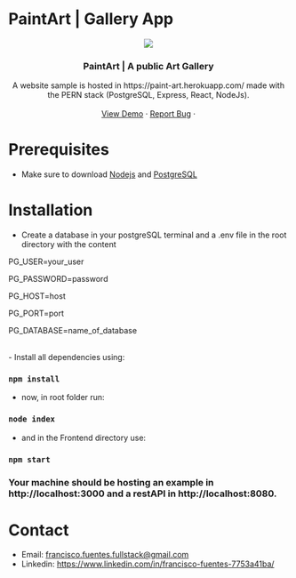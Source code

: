 # PaintArt | Gallery App

<!-- about -->
<p align="center">
  <a href="https://paint-art.herokuapp.com/">
    <img src="https://paint-art.herokuapp.com/static/media/logo192.jpg" style="margin: 0 auto;" />
  </a>

  <h3 align="center">PaintArt | A public Art Gallery</h3>

  <p align="center">
    A website sample is hosted in https://paint-art.herokuapp.com/ made with the PERN stack (PostgreSQL, Express, React, NodeJs).
    <br />
    <br />
    <a href="https://paint-art.herokuapp.com/">View Demo</a>
    ·
    <a href="mailto:francisco.fuentes.fullstack@gmail.com">Report Bug</a>
    ·
    <br />
  </p>
</p>

# Prerequisites

- Make sure to download <a href="https://nodejs.org/en/" target="_blank">Nodejs</a> and <a href="https://www.postgresql.org/" target="_blank">PostgreSQL</a>

# Installation

- Create a database in your postgreSQL terminal and
  a .env file in the root directory with the content

<p>PG_USER=your_user</p>
<p>PG_PASSWORD=password</p>
<p>PG_HOST=host</p>
<p>PG_PORT=port</p>
<p>PG_DATABASE=name_of_database</p>
<br />
- Install all dependencies using:

### `npm install`

- now, in root folder run:

### `node index`

- and in the Frontend directory use:

### `npm start`

### Your machine should be hosting an example in http://localhost:3000 and a restAPI in http://localhost:8080.

<!-- CONTACT -->
# Contact

- Email: francisco.fuentes.fullstack@gmail.com
- Linkedin: https://www.linkedin.com/in/francisco-fuentes-7753a41ba/
